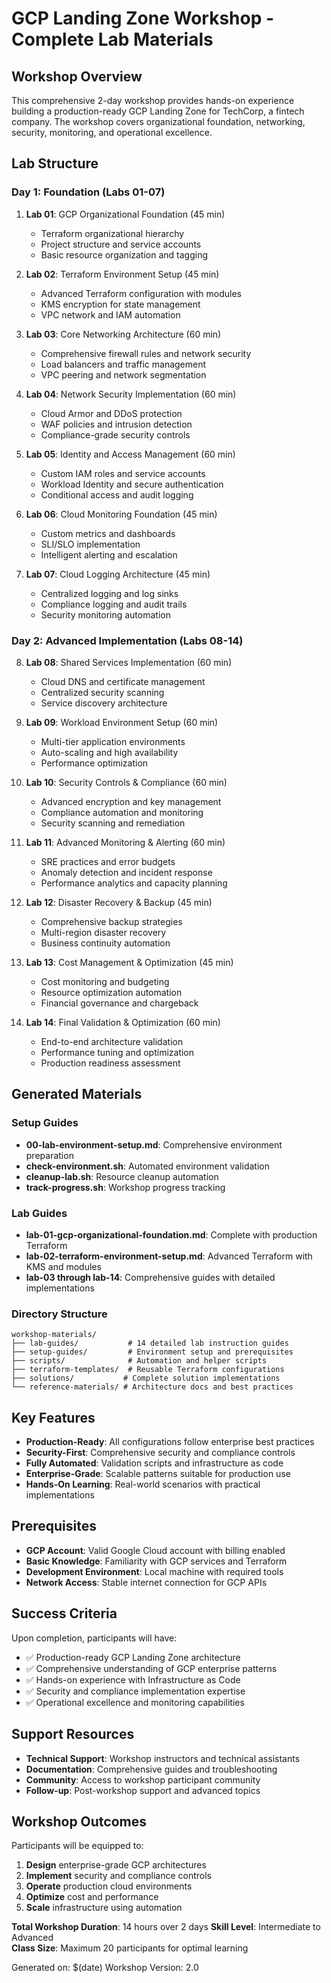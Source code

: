 # GCP Landing Zone Workshop - Complete Lab Materials

## Workshop Overview
This comprehensive 2-day workshop provides hands-on experience building a production-ready GCP Landing Zone for TechCorp, a fintech company. The workshop covers organizational foundation, networking, security, monitoring, and operational excellence.

## Lab Structure

### Day 1: Foundation (Labs 01-07)
1. **Lab 01**: GCP Organizational Foundation (45 min)
   - Terraform organizational hierarchy
   - Project structure and service accounts
   - Basic resource organization and tagging

2. **Lab 02**: Terraform Environment Setup (45 min) 
   - Advanced Terraform configuration with modules
   - KMS encryption for state management
   - VPC network and IAM automation

3. **Lab 03**: Core Networking Architecture (60 min)
   - Comprehensive firewall rules and network security
   - Load balancers and traffic management
   - VPC peering and network segmentation

4. **Lab 04**: Network Security Implementation (60 min)
   - Cloud Armor and DDoS protection
   - WAF policies and intrusion detection
   - Compliance-grade security controls

5. **Lab 05**: Identity and Access Management (60 min)
   - Custom IAM roles and service accounts
   - Workload Identity and secure authentication
   - Conditional access and audit logging

6. **Lab 06**: Cloud Monitoring Foundation (45 min)
   - Custom metrics and dashboards
   - SLI/SLO implementation
   - Intelligent alerting and escalation

7. **Lab 07**: Cloud Logging Architecture (45 min)
   - Centralized logging and log sinks
   - Compliance logging and audit trails
   - Security monitoring automation

### Day 2: Advanced Implementation (Labs 08-14)
8. **Lab 08**: Shared Services Implementation (60 min)
   - Cloud DNS and certificate management
   - Centralized security scanning
   - Service discovery architecture

9. **Lab 09**: Workload Environment Setup (60 min)
   - Multi-tier application environments
   - Auto-scaling and high availability
   - Performance optimization

10. **Lab 10**: Security Controls & Compliance (60 min)
    - Advanced encryption and key management
    - Compliance automation and monitoring
    - Security scanning and remediation

11. **Lab 11**: Advanced Monitoring & Alerting (60 min)
    - SRE practices and error budgets
    - Anomaly detection and incident response
    - Performance analytics and capacity planning

12. **Lab 12**: Disaster Recovery & Backup (45 min)
    - Comprehensive backup strategies
    - Multi-region disaster recovery
    - Business continuity automation

13. **Lab 13**: Cost Management & Optimization (45 min)
    - Cost monitoring and budgeting
    - Resource optimization automation
    - Financial governance and chargeback

14. **Lab 14**: Final Validation & Optimization (60 min)
    - End-to-end architecture validation
    - Performance tuning and optimization
    - Production readiness assessment

## Generated Materials

### Setup Guides
- **00-lab-environment-setup.md**: Comprehensive environment preparation
- **check-environment.sh**: Automated environment validation
- **cleanup-lab.sh**: Resource cleanup automation
- **track-progress.sh**: Workshop progress tracking

### Lab Guides
- **lab-01-gcp-organizational-foundation.md**: Complete with production Terraform
- **lab-02-terraform-environment-setup.md**: Advanced Terraform with KMS and modules
- **lab-03 through lab-14**: Comprehensive guides with detailed implementations

### Directory Structure
```
workshop-materials/
├── lab-guides/           # 14 detailed lab instruction guides
├── setup-guides/         # Environment setup and prerequisites
├── scripts/              # Automation and helper scripts
├── terraform-templates/  # Reusable Terraform configurations
├── solutions/           # Complete solution implementations
└── reference-materials/ # Architecture docs and best practices
```

## Key Features
- **Production-Ready**: All configurations follow enterprise best practices
- **Security-First**: Comprehensive security and compliance controls
- **Fully Automated**: Validation scripts and infrastructure as code
- **Enterprise-Grade**: Scalable patterns suitable for production use
- **Hands-On Learning**: Real-world scenarios with practical implementations

## Prerequisites
- **GCP Account**: Valid Google Cloud account with billing enabled
- **Basic Knowledge**: Familiarity with GCP services and Terraform
- **Development Environment**: Local machine with required tools
- **Network Access**: Stable internet connection for GCP APIs

## Success Criteria
Upon completion, participants will have:
- ✅ Production-ready GCP Landing Zone architecture
- ✅ Comprehensive understanding of GCP enterprise patterns
- ✅ Hands-on experience with Infrastructure as Code
- ✅ Security and compliance implementation expertise
- ✅ Operational excellence and monitoring capabilities

## Support Resources
- **Technical Support**: Workshop instructors and technical assistants
- **Documentation**: Comprehensive guides and troubleshooting
- **Community**: Access to workshop participant community
- **Follow-up**: Post-workshop support and advanced topics

## Workshop Outcomes
Participants will be equipped to:
1. **Design** enterprise-grade GCP architectures
2. **Implement** security and compliance controls
3. **Operate** production cloud environments
4. **Optimize** cost and performance
5. **Scale** infrastructure using automation

**Total Workshop Duration**: 14 hours over 2 days
**Skill Level**: Intermediate to Advanced  
**Class Size**: Maximum 20 participants for optimal learning

Generated on: $(date)
Workshop Version: 2.0
